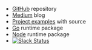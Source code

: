 

- [GitHub](https://github.com/friendbuy/apex-1) repository
- [Medium](https://medium.com/@tjholowaychuk) blog
- [Project examples](https://github.com/friendbuy/apex-1/tree/master/_examples) with source
- [Go](https://github.com/apex/go-apex) runtime package
- [Node](https://github.com/apex/node-apex) runtime package
- [![Slack Status](https://chat.apex.sh/badge.svg)](https://chat.apex.sh/)
